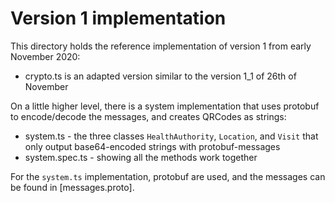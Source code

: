 # Version 1 implementation

This directory holds the reference implementation of version 1 from early November 2020:
- crypto.ts is an adapted version similar to the version 1_1 of 26th of November

On a little higher level, there is a system implementation that uses protobuf to encode/decode the messages, and
 creates QRCodes as strings:
- system.ts - the three classes `HealthAuthority`, `Location`, and `Visit` that only output base64-encoded strings
 with protobuf-messages
- system.spec.ts - showing all the methods work together

For the `system.ts` implementation, protobuf are used, and the messages can be found in [messages.proto].
